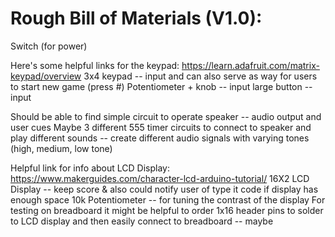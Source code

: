 # Rough Bill of Materials (V1.0):

Switch (for power)

Here's some helpful links for the keypad: https://learn.adafruit.com/matrix-keypad/overview
3x4 keypad -- input and can also serve as way for users to start new game (press #)
Potentiometer + knob -- input
large button -- input

Should be able to find simple circuit to operate 
speaker -- audio output and user cues
Maybe 3 different 555 timer circuits to connect to speaker and play different sounds -- create different audio signals with varying tones (high, medium, low tone)


Helpful link for info about LCD Display: https://www.makerguides.com/character-lcd-arduino-tutorial/
16X2 LCD Display -- keep score & also could notify user of type it code if display has enough space
10k Potentiometer -- for tuning the contrast of the display
For testing on breadboard it might be helpful to order 1x16 header pins to solder to LCD display and then easily connect to breadboard -- maybe

